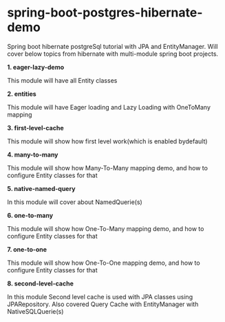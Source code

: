 # spring-boot-postgres-hibernate-demo
Spring boot hibernate postgreSql tutorial with JPA and EntityManager.
Will cover below topics from hibernate with multi-module spring boot projects.

**1. eager-lazy-demo**

This module will have all Entity classes


**2. entities**

This module will have Eager loading and Lazy Loading with OneToMany mapping


**3. first-level-cache**

This module will show how first level work(which is enabled bydefault)


**4. many-to-many**

This module will show how Many-To-Many mapping demo, and how to configure Entity classes for that


**5. native-named-query**

In this module will cover about NamedQuerie(s)


**6. one-to-many**

This module will show how One-To-Many mapping demo, and how to configure Entity classes for that


**7. one-to-one**

This module will show how One-To-One mapping demo, and how to configure Entity classes for that


**8. second-level-cache**

In this module Second level cache is used with JPA classes using JPARepository.
Also covered Query Cache with EntityManager with NativeSQLQuerie(s)

